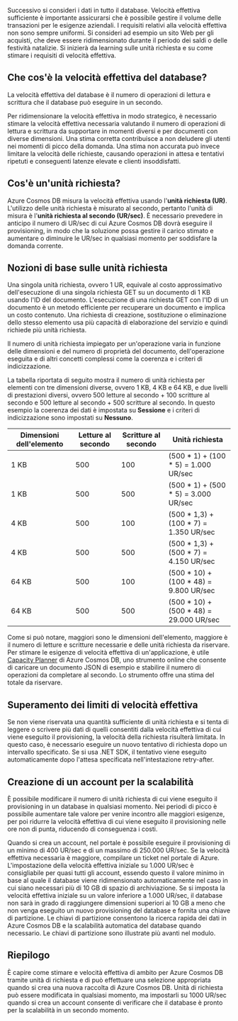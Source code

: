 Successivo si consideri i dati in tutto il database. Velocità effettiva sufficiente è importante assicurarsi che è possibile gestire il volume delle transazioni per le esigenze aziendali. I requisiti relativi alla velocità effettiva non sono sempre uniformi. Si consideri ad esempio un sito Web per gli acquisti, che deve essere ridimensionato durante il periodo dei saldi o delle festività natalizie. Si inizierà da learning sulle unità richiesta e su come stimare i requisiti di velocità effettiva.

## <a name="what-is-database-throughput"></a>Che cos'è la velocità effettiva del database? 

La velocità effettiva del database è il numero di operazioni di lettura e scrittura che il database può eseguire in un secondo.

Per ridimensionare la velocità effettiva in modo strategico, è necessario stimare la velocità effettiva necessaria valutando il numero di operazioni di lettura e scrittura da supportare in momenti diversi e per documenti con diverse dimensioni. Una stima corretta contribuisce a non deludere gli utenti nei momenti di picco della domanda. Una stima non accurata può invece limitare la velocità delle richieste, causando operazioni in attesa e tentativi ripetuti e conseguenti latenze elevate e clienti insoddisfatti.

## <a name="what-is-a-request-unit"></a>Cos'è un'unità richiesta?

Azure Cosmos DB misura la velocità effettiva usando l'**unità richiesta (UR)**. L'utilizzo delle unità richiesta è misurato al secondo, pertanto l'unità di misura è l'**unità richiesta al secondo (UR/sec)**. È necessario prevedere in anticipo il numero di UR/sec di cui Azure Cosmos DB dovrà eseguire il provisioning, in modo che la soluzione possa gestire il carico stimato e aumentare o diminuire le UR/sec in qualsiasi momento per soddisfare la domanda corrente.

## <a name="request-unit-basics"></a>Nozioni di base sulle unità richiesta

Una singola unità richiesta, ovvero 1 UR, equivale al costo approssimativo dell'esecuzione di una singola richiesta GET su un documento di 1 KB usando l'ID del documento. L'esecuzione di una richiesta GET con l'ID di un documento è un metodo efficiente per recuperare un documento e implica un costo contenuto. Una richiesta di creazione, sostituzione o eliminazione dello stesso elemento usa più capacità di elaborazione del servizio e quindi richiede più unità richiesta.

Il numero di unità richiesta impiegato per un'operazione varia in funzione delle dimensioni e del numero di proprietà del documento, dell'operazione eseguita e di altri concetti complessi come la coerenza e i criteri di indicizzazione.

La tabella riportata di seguito mostra il numero di unità richiesta per elementi con tre dimensioni diverse, ovvero 1 KB, 4 KB e 64 KB, e due livelli di prestazioni diversi, ovvero 500 letture al secondo + 100 scritture al secondo e 500 letture al secondo + 500 scritture al secondo. In questo esempio la coerenza dei dati è impostata su **Sessione** e i criteri di indicizzazione sono impostati su **Nessuno**.

| Dimensioni dell'elemento | Letture al secondo | Scritture al secondo | Unità richiesta
| --- | --- | --- | --- |
| 1 KB | 500 | 100 | (500 * 1) + (100 * 5) = 1.000 UR/sec
| 1 KB | 500 | 500 | (500 * 1) + (500 * 5) = 3.000 UR/sec
| 4 KB | 500 | 100 | (500 * 1,3) + (100 * 7) = 1.350 UR/sec
| 4 KB | 500 | 500 | (500 * 1,3) + (500 * 7) = 4.150 UR/sec
| 64 KB | 500 | 100 | (500 * 10) + (100 * 48) = 9.800 UR/sec
| 64 KB | 500 | 500 | (500 * 10) + (500 * 48) = 29.000 UR/sec
 
Come si può notare, maggiori sono le dimensioni dell'elemento, maggiore è il numero di letture e scritture necessarie e delle unità richiesta da riservare. Per stimare le esigenze di velocità effettiva di un'applicazione, è utile [Capacity Planner](https://www.documentdb.com/capacityplanner) di Azure Cosmos DB, uno strumento online che consente di caricare un documento JSON di esempio e stabilire il numero di operazioni da completare al secondo. Lo strumento offre una stima del totale da riservare.

## <a name="exceeding-throughput-limits"></a>Superamento dei limiti di velocità effettiva

Se non viene riservata una quantità sufficiente di unità richiesta e si tenta di leggere o scrivere più dati di quelli consentiti dalla velocità effettiva di cui viene eseguito il provisioning, la velocità della richiesta risulterà limitata. In questo caso, è necessario eseguire un nuovo tentativo di richiesta dopo un intervallo specificato. Se si usa .NET SDK, il tentativo viene eseguito automaticamente dopo l'attesa specificata nell'intestazione retry-after.

## <a name="creating-an-account-built-to-scale"></a>Creazione di un account per la scalabilità

È possibile modificare il numero di unità richiesta di cui viene eseguito il provisioning in un database in qualsiasi momento. Nei periodi di picco è possibile aumentare tale valore per venire incontro alle maggiori esigenze, per poi ridurre la velocità effettiva di cui viene eseguito il provisioning nelle ore non di punta, riducendo di conseguenza i costi.

Quando si crea un account, nel portale è possibile eseguire il provisioning di un minimo di 400 UR/sec e di un massimo di 250.000 UR/sec. Se la velocità effettiva necessaria è maggiore, compilare un ticket nel portale di Azure. L'impostazione della velocità effettiva iniziale su 1.000 UR/sec è consigliabile per quasi tutti gli account, essendo questo il valore minimo in base al quale il database viene ridimensionato automaticamente nel caso in cui siano necessari più di 10 GB di spazio di archiviazione. Se si imposta la velocità effettiva iniziale su un valore inferiore a 1.000 UR/sec, il database non sarà in grado di raggiungere dimensioni superiori ai 10 GB a meno che non venga eseguito un nuovo provisioning del database e fornita una chiave di partizione. Le chiavi di partizione consentono la ricerca rapida dei dati in Azure Cosmos DB e la scalabilità automatica del database quando necessario. Le chiavi di partizione sono illustrate più avanti nel modulo.

## <a name="summary"></a>Riepilogo

È capire come stimare e velocità effettiva di ambito per Azure Cosmos DB tramite unità di richiesta e di può effettuare una selezione appropriata quando si crea una nuova raccolta di Azure Cosmos DB. Unità di richiesta può essere modificata in qualsiasi momento, ma impostarli su 1000 UR/sec quando si crea un account consente di verificare che il database è pronto per la scalabilità in un secondo momento.